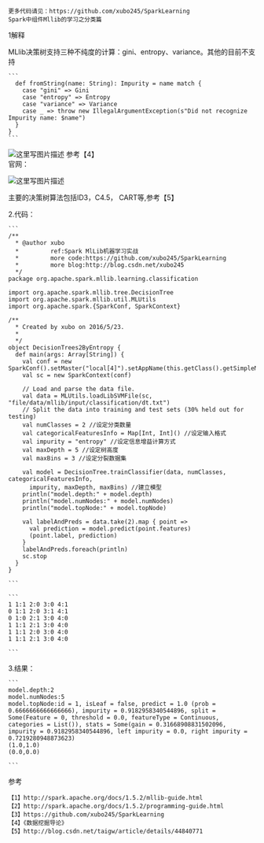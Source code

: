 	更多代码请见：https://github.com/xubo245/SparkLearning
	Spark中组件Mllib的学习之分类篇
1解释
	
MLlib决策树支持三种不纯度的计算：gini、entropy、variance。其他的目前不支持

	```
	  def fromString(name: String): Impurity = name match {
	    case "gini" => Gini
	    case "entropy" => Entropy
	    case "variance" => Variance
	    case _ => throw new IllegalArgumentException(s"Did not recognize Impurity name: $name")
	  }
	}
	```

![这里写图片描述](http://img.blog.csdn.net/20160525150243291)
参考【4】  
官网：

![这里写图片描述](http://img.blog.csdn.net/20160525151508370)
	
主要的决策树算法包括ID3，C4.5， CART等,参考【5】
	
2.代码：
	
	```
	/**
	  * @author xubo
	  *         ref:Spark MlLib机器学习实战
	  *         more code:https://github.com/xubo245/SparkLearning
	  *         more blog:http://blog.csdn.net/xubo245
	  */
	package org.apache.spark.mllib.learning.classification
	
	import org.apache.spark.mllib.tree.DecisionTree
	import org.apache.spark.mllib.util.MLUtils
	import org.apache.spark.{SparkConf, SparkContext}
	
	/**
	  * Created by xubo on 2016/5/23.
	  *
	  */
	object DecisionTrees2ByEntropy {
	  def main(args: Array[String]) {
	    val conf = new SparkConf().setMaster("local[4]").setAppName(this.getClass().getSimpleName().filter(!_.equals('$')))
	    val sc = new SparkContext(conf)
	
	    // Load and parse the data file.
	    val data = MLUtils.loadLibSVMFile(sc, "file/data/mllib/input/classification/dt.txt")
	    // Split the data into training and test sets (30% held out for testing)
	    val numClasses = 2 //设定分类数量
	    val categoricalFeaturesInfo = Map[Int, Int]() //设定输入格式
	    val impurity = "entropy" //设定信息增益计算方式
	    val maxDepth = 5 //设定树高度
	    val maxBins = 3 //设定分裂数据集
	
	    val model = DecisionTree.trainClassifier(data, numClasses, categoricalFeaturesInfo,
	      impurity, maxDepth, maxBins) //建立模型
	    println("model.depth:" + model.depth)
	    println("model.numNodes:" + model.numNodes)
	    println("model.topNode:" + model.topNode)
	
	    val labelAndPreds = data.take(2).map { point =>
	      val prediction = model.predict(point.features)
	      (point.label, prediction)
	    }
	    labelAndPreds.foreach(println)
	    sc.stop
	  }
	}
	
	```
	
	```
	1 1:1 2:0 3:0 4:1
	0 1:1 2:0 3:1 4:1
	0 1:0 2:1 3:0 4:0
	1 1:1 2:1 3:0 4:0
	1 1:1 2:0 3:0 4:0
	1 1:1 2:1 3:0 4:0
	
	```
	
	
3.结果：
	
	```
	model.depth:2
	model.numNodes:5
	model.topNode:id = 1, isLeaf = false, predict = 1.0 (prob = 0.6666666666666666), impurity = 0.9182958340544896, split = Some(Feature = 0, threshold = 0.0, featureType = Continuous, categories = List()), stats = Some(gain = 0.31668908831502096, impurity = 0.9182958340544896, left impurity = 0.0, right impurity = 0.7219280948873623)
	(1.0,1.0)
	(0.0,0.0)
	
	```
	
参考

	【1】http://spark.apache.org/docs/1.5.2/mllib-guide.html 
	【2】http://spark.apache.org/docs/1.5.2/programming-guide.html
	【3】https://github.com/xubo245/SparkLearning
	【4】《数据挖掘导论》
	【5】http://blog.csdn.net/taigw/article/details/44840771